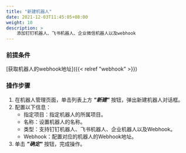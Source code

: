 ```yaml
---
title: "新建机器人"
date: 2021-12-03T11:45:05+08:00
weight: 10
description: >
    添加钉钉机器人、飞书机器人、企业微信机器人以及webhook
---
```


### 前提条件

[获取机器人的webhook地址]({{< relref "webhook" >}})

### 操作步骤

1. 在机器人管理页面，单击列表上方 **_"新建"_** 按钮，弹出新建机器人对话框。
2. 配置以下信息：
    - 指定项目：指定机器人的所属项目。
    - 名称：设置机器人的名称。
    - 类型：支持钉钉机器人、飞书机器人、企业机器人以及Webhook。
    - Webhook：配置对应的机器人的Webhook地址。
3. 单击 **_"确定"_** 按钮，完成操作。